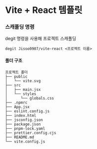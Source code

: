 # Vite + React 템플릿

### 스캐폴딩 명령

degit 명령을 사용해 프로젝트 스캐폴딩

```
degit Jisoo0907/vite-react <프로젝트 이름>
```

#### 폴더 구조

```
프로젝트 폴더
├── public
│   └── vite.svg
├── src
│   ├── main.jsx
│   └── styles
│      └── globals.css
├── .npmrc
├── App.jsx
├── eslint.config.js
├── index.html
├── jsconfig.json
├── package.json
├── pnpm-lock.yaml
├── prettier.config.cjs
├── README.md
└── vite.config.js
```
